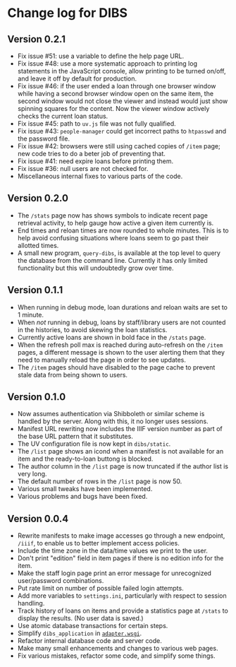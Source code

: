 Change log for DIBS
===================

Version 0.2.1
--------------

* Fix issue #51: use a variable to define the help page URL.
* Fix issue #48: use a more systematic approach to printing log statements in the JavaScript console, allow printing to be turned on/off, and leave it off by default for production.
* Fix issue #46: if the user ended a loan through one browser window while having a second browser window open on the same item, the second window would not close the viewer and instead would just show spinning squares for the content.  Now the viewer window actively checks the current loan status.
* Fix issue #45: path to `uv.js` file was not fully qualified.
* Fix issue #43: `people-manager` could get incorrect paths to `htpasswd` and the password file.
* Fix issue #42: browsers were still using cached copies of `/item` page; new code tries to do a beter job of preventing that.
* Fix issue #41: need expire loans before printing them.
* Fix issue #36: null users are not checked for.
* Miscellaneous internal fixes to various parts of the code.


Version 0.2.0
--------------

* The `/stats` page now has shows symbols to indicate recent page retrieval activity, to help gauge how active a given item currently is.
* End times and reloan times are now rounded to whole minutes. This is to help avoid confusing situations where loans seem to go past their allotted times.
* A small new program, `query-dibs`, is available at the top level to query the database from the command line. Currently it has only limited functionality but this will undoubtedly grow over time.


Version 0.1.1
--------------

* When running in debug mode, loan durations and reloan waits are set to 1 minute.
* When _not_ running in debug, loans by staff/library users are not counted in the histories, to avoid skewing the loan statistics.
* Currently active loans are shown in bold face in the `/stats` page.
* When the refresh poll max is reached during auto-refresh on the `/item` pages, a different message is shown to the user alerting them that they need to manually reload the page in order to see updates.
* The `/item` pages should have disabled to the page cache to prevent stale data from being shown to users.


Version 0.1.0
-------------

* Now assumes authentication via Shibboleth or similar scheme is handled by the server. Along with this, it no longer uses sessions.
* Manifest URL rewriting now includes the IIIF version number as part of the base URL pattern that it substitutes. 
* The UV configuration file is now kept in `dibs/static`.
* The `/list` page shows an icond when a manifest is not available for an item and the ready-to-loan buttong is blocked.
* The author column in the `/list` page is now truncated if the author list is very long.
* The default number of rows in the `/list` page is now 50.
* Various small tweaks have been implemented.
* Various problems and bugs have been fixed.


Version 0.0.4
-------------

* Rewrite manifests to make image accesses go through a new endpoint, `/iiif`, to enable us to better implement access policies.
* Include the time zone in the data/time values we print to the user.
* Don't print "edition" field in item pages if there is no edition info for the item.
* Make the staff login page print an error message for unrecognized user/password combinations.
* Put rate limit on number of possible failed login attempts.
* Add more variables to `settings.ini`, particularly with respect to session handling.
* Track history of loans on items and provide a statistics page at `/stats` to display the results. (No user data is saved.)
* Use atomic database transactions for certain steps.
* Simplify `dibs_application` in [`adapter.wsgi`](adapter.wsgi).
* Refactor internal database code and server code.
* Make many small enhancements and changes to various web pages.
* Fix various mistakes, refactor some code, and simplify some things.
